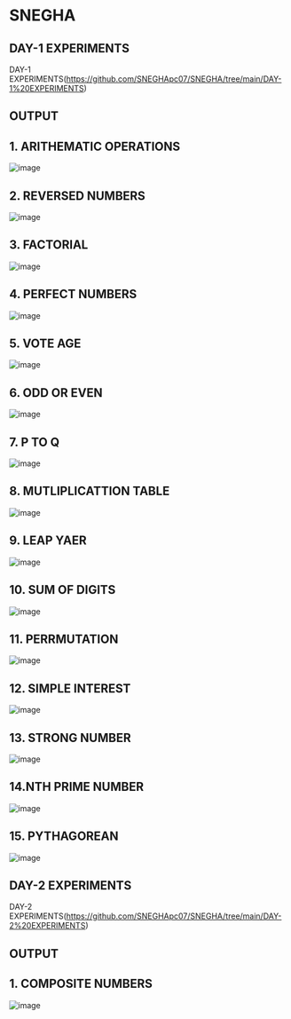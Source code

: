 # SNEGHA
## DAY-1 EXPERIMENTS
DAY-1 EXPERIMENTS(https://github.com/SNEGHApc07/SNEGHA/tree/main/DAY-1%20EXPERIMENTS)
## OUTPUT
## 1. ARITHEMATIC OPERATIONS
![image](https://user-images.githubusercontent.com/112924718/193977364-dd9cfa76-f67c-46b3-a824-7fb716255ad5.png)
## 2. REVERSED NUMBERS
![image](https://user-images.githubusercontent.com/112924718/193977818-d0a46a97-b719-451a-b4d5-1b0fe4fff17c.png)
## 3. FACTORIAL
![image](https://user-images.githubusercontent.com/112924718/193978143-d4229f4d-c35c-4be4-95c1-081a9e7babac.png)
## 4. PERFECT NUMBERS
![image](https://user-images.githubusercontent.com/112924718/193978485-046d547c-59c3-4a13-9fcf-a869dc1b7297.png)
## 5. VOTE AGE
![image](https://user-images.githubusercontent.com/112924718/193978688-be8513db-41e0-47d3-b515-59faee8a3752.png)
## 6. ODD OR EVEN
![image](https://user-images.githubusercontent.com/112924718/193978923-8539d90e-a7c8-43d2-be10-02018e38730f.png)
## 7.  P TO Q
![image](https://user-images.githubusercontent.com/112924718/193979627-d38eb1d1-a64f-4a31-acc8-fd4e9ff16121.png)
## 8. MUTLIPLICATTION TABLE 
![image](https://user-images.githubusercontent.com/112924718/193980669-fa989f7b-4ae3-4070-9a1e-f94cf9dbafe1.png)
## 9. LEAP YAER
![image](https://user-images.githubusercontent.com/112924718/193980965-53b2aa55-f519-4fa6-8b94-021895256762.png)
## 10. SUM OF DIGITS
![image](https://user-images.githubusercontent.com/112924718/193981254-650686fb-978c-48f8-86ad-c77cc6d71ba4.png)
## 11. PERRMUTATION
![image](https://user-images.githubusercontent.com/112924718/193981635-b816e317-baab-438a-aaf6-9dfeb332a097.png)
## 12.  SIMPLE INTEREST
![image](https://user-images.githubusercontent.com/112924718/193981984-7ad9e65e-fd57-47f9-8bc7-7e8e15bc4485.png)
## 13. STRONG NUMBER
![image](https://user-images.githubusercontent.com/112924718/193982351-48175e9a-2b85-472e-9ff9-37e491428444.png)
## 14.NTH PRIME NUMBER
![image](https://user-images.githubusercontent.com/112924718/193982649-53a0cb42-1d2e-4a8a-a435-81915bf09b1e.png)
## 15. PYTHAGOREAN
![image](https://user-images.githubusercontent.com/112924718/193983428-2be755e8-2e30-4d9c-b7eb-5a348b70710d.png)



## DAY-2 EXPERIMENTS
DAY-2 EXPERIMENTS(https://github.com/SNEGHApc07/SNEGHA/tree/main/DAY-2%20EXPERIMENTS)
## OUTPUT
## 1. COMPOSITE NUMBERS
![image](https://user-images.githubusercontent.com/112924718/193985535-e55c35d2-c9e4-41ba-a3d5-e170e2f15779.png)
